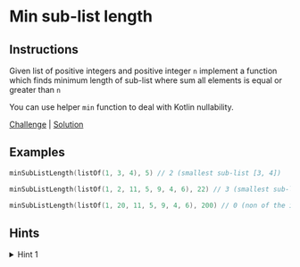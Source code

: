 # Min sub-list length

## Instructions

Given list of positive integers and positive integer `n` implement a function which finds minimum length of sub-list
where sum all elements is equal or greater than `n`

You can use helper `min` function to deal with Kotlin nullability.

[Challenge](Challenge.kt) | [Solution](Solution.kt)

## Examples

```kotlin
minSubListLength(listOf(1, 3, 4), 5) // 2 (smallest sub-list [3, 4])

minSubListLength(listOf(1, 2, 11, 5, 9, 4, 6), 22) // 3 (smallest sub-list [11, 5, 9])

minSubListLength(listOf(1, 20, 11, 5, 9, 4, 6), 200) // 0 (non of the integers sums up to 200)
```

## Hints

<details>
<summary>Hint 1</summary>
Use sliding window
</details>
